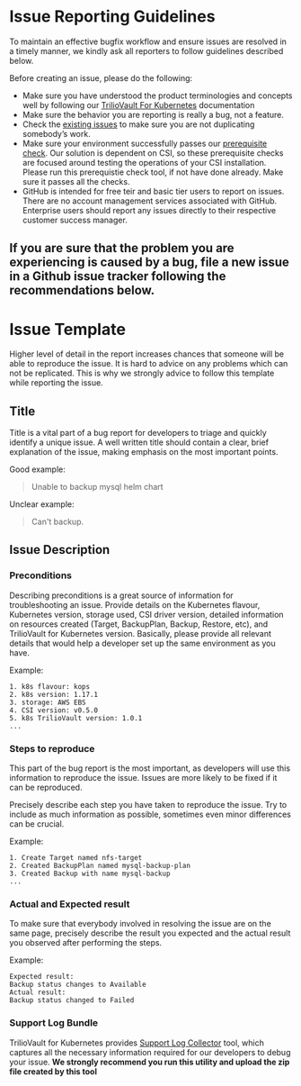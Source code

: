 # Issue Reporting Guidelines

To maintain an effective bugfix workflow and ensure issues are resolved in a timely manner, we kindly ask all reporters to follow guidelines described below.

Before creating an issue, please do the following:

- Make sure you have understood the product terminologies and concepts well by following our [TrilioVault For Kubernetes](https://app.gitbook.com/@triliovault-trilio/s/ibm-cloud-paks/) documentation
- Make sure the behavior you are reporting is really a bug, not a feature.
-  Check the  [existing issues](https://github.com/triliovault-k8s-issues/triliovault-k8s-issues/issues)  to make sure you are not duplicating somebody’s work.
- Make sure your environment successfully passes our [prerequisite check](https://github.com/trilioData/k8s-triliovault/blob/master/tools/preflight.sh). Our solution is dependent on CSI, so these prerequisite checks are focused around testing the operations of your CSI installation. Please run this prerequistie check tool, if not have done already. Make sure it passes all the checks.
- GitHub is intended for free teir and basic tier users to report on issues. There are no account management services associated with GitHub. Enterprise users should report any issues directly to their respective customer success manager.

If you are sure that the problem you are experiencing is caused by a bug, file a new issue in a Github issue tracker following the recommendations below.
- 
# Issue Template

Higher level of detail in the report increases chances that someone will be able to reproduce the issue. It is hard to advice on any problems which can not be replicated. This is why we strongly advice to follow this template while reporting the issue.

## Title

Title is a vital part of a bug report for developers to triage and quickly identify a unique issue. A well written title should contain a clear, brief explanation of the issue, making emphasis on the most important points.

Good example:

> Unable to backup mysql helm chart

Unclear example:

> Can't backup.

## Issue Description

### Preconditions

Describing preconditions is a great source of information for troubleshooting an issue. Provide details on the Kubernetes flavour, Kubernetes version, storage used,  CSI driver version, detailed information on resources created (Target, BackupPlan, Backup, Restore, etc), and TrilioVault for Kubernetes version. Basically, please provide all relevant details that would help a developer set up the same environment as you have.

Example:

```
1. k8s flavour: kops
2. k8s version: 1.17.1
3. storage: AWS EBS
4. CSI version: v0.5.0
5. k8s TrilioVault version: 1.0.1
...
```

### Steps to reproduce

This part of the bug report is the most important, as developers will use this information to reproduce the issue. Issues are more likely to be fixed if it can be reproduced.

Precisely describe each step you have taken to reproduce the issue. Try to include as much information as possible, sometimes even minor differences can be crucial.

Example:

```
1. Create Target named nfs-target
2. Created BackupPlan named mysql-backup-plan
3. Created Backup with name mysql-backup
...

```

### Actual and Expected result

To make sure that everybody involved in resolving the issue are on the same page, precisely describe the result you expected and the actual result you observed after performing the steps.

Example:

```
Expected result:
Backup status changes to Available
Actual result:
Backup status changed to Failed

```

### Support Log Bundle

TrilioVault for Kubernetes provides [Support Log Collector](https://github.com/triliovault-k8s-issues/triliovault-k8s-issues/blob/master/log_collector/README.md) tool, which captures all the necessary information required for our developers to debug your issue. **We strongly recommend you run this utility and upload the zip file created by this tool**
